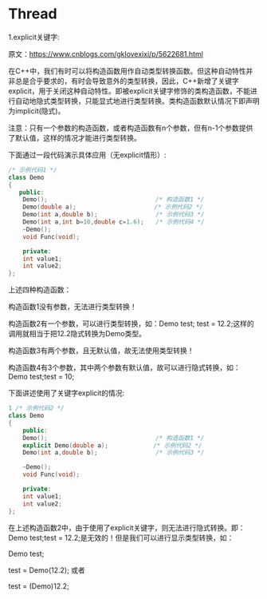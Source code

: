 # Thread

1.explicit关键字: 

原文：https://www.cnblogs.com/gklovexixi/p/5622681.html

在C++中，我们有时可以将构造函数用作自动类型转换函数。但这种自动特性并非总是合乎要求的，有时会导致意外的类型转换，因此，C++新增了关键字explicit，用于关闭这种自动特性。即被explicit关键字修饰的类构造函数，不能进行自动地隐式类型转换，只能显式地进行类型转换。类构造函数默认情况下即声明为implicit(隐式)。

注意：只有一个参数的构造函数，或者构造函数有n个参数，但有n-1个参数提供了默认值，这样的情况才能进行类型转换。

下面通过一段代码演示具体应用（无explicit情形）:

```c++
/* 示例代码1 */
class Demo
{
   public:
    Demo();    　　　　　　　　　　　　　　   /* 构造函数1 */
    Demo(double a);　　　　　　　　　　　　  /* 示例代码2 */
    Demo(int a,double b);　　　　　　　　   /* 示例代码3 */
    Demo(int a,int b=10,double c=1.6);　　/* 示例代码4 */
    ~Demo();
    void Func(void);

    private:
    int value1;
    int value2;
};
```

上述四种构造函数：

构造函数1没有参数，无法进行类型转换！

构造函数2有一个参数，可以进行类型转换，如：Demo test; test = 12.2;这样的调用就相当于把12.2隐式转换为Demo类型。

构造函数3有两个参数，且无默认值，故无法使用类型转换！

构造函数4有3个参数，其中两个参数有默认值，故可以进行隐式转换，如：Demo test;test = 10;

下面讲述使用了关键字explicit的情况:
```c++
1 /* 示例代码2 */
class Demo
{
    public:
    Demo();    　　　　　　　　　　　　　　   /* 构造函数1 */
    explicit Demo(double a);　　　　　　　 /* 示例代码2 */
    Demo(int a,double b);　　　　　　　　   /* 示例代码3 */

    ~Demo();
    void Func(void);

    private:
    int value1;
    int value2;
};
```
在上述构造函数2中，由于使用了explicit关键字，则无法进行隐式转换。即：Demo test;test = 12.2;是无效的！但是我们可以进行显示类型转换，如：

Demo test;

test = Demo(12.2); 或者

test = (Demo)12.2;